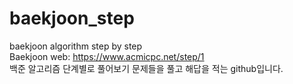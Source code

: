 # baekjoon_step
baekjoon algorithm step by step   
Baekjoon web: https://www.acmicpc.net/step/1     
백준 알고리즘 단계별로 풀어보기 문제들을 풀고 해답을 적는 github입니다.
